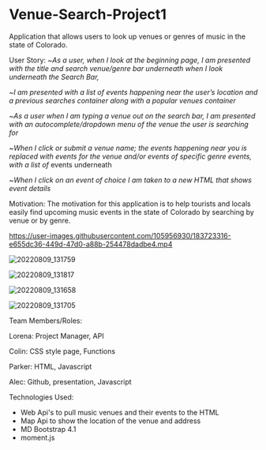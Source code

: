 # Venue-Search-Project1
Application that allows users to look up venues or genres of music in the state of Colorado.

User Story:
~_As a user, when I look at the beginning page, I am presented with the title and search venue/genre bar underneath when I look underneath the Search Bar,_

~_I am presented with a list of events happening near the user’s location and a previous searches container along with a popular venues container_

~_As a user when I am typing a venue out on the search bar, I am presented with an autocomplete/dropdown menu of the venue the user is searching for_

~_When I click or submit a venue name; the events happening near you is replaced with events for the venue and/or events of specific genre events, with a list of_ events underneath

~_When I click on an event of choice I am taken to a new HTML that shows event details_

Motivation: The motivation for this application is to help tourists and locals easily find upcoming music events in the state of Colorado by searching by venue or by genre.





https://user-images.githubusercontent.com/105956930/183723316-e655dc36-449d-47d0-a88b-254478dadbe4.mp4

![20220809_131759](https://user-images.githubusercontent.com/105956930/183767716-2ec4dbf6-10b0-4bc3-85c4-f29557520424.jpg)

![20220809_131817](https://user-images.githubusercontent.com/105956930/183767767-fdfe5110-699e-4fbb-9f68-e20e2802fe21.jpg)

![20220809_131658](https://user-images.githubusercontent.com/105956930/183767829-24c24909-57da-45c0-8d1c-dcc6aaad62e9.jpg)

![20220809_131705](https://user-images.githubusercontent.com/105956930/183767906-f08ade9d-a044-4948-b266-7dc620f622be.jpg)







Team Members/Roles:

Lorena: Project Manager, API

Colin: CSS style page, Functions

Parker: HTML, Javascript

Alec: Github, presentation, Javascript


Technologies Used:

- Web Api's to pull music venues and their events to the HTML
- Map Api to show the location of the venue and address
- MD Bootstrap 4.1
- moment.js
